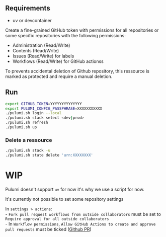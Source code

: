 ## Requirements

- uv or devcontainer

Create a fine-grained GitHub token with permissions for all repositories or some specific repositories with the following permissions:

- Administration (Read/Write)
- Contents (Read/Write)
- Issues (Read/Write) for labels
- Workflows (Read/Write) for GitHub actionss

To prevents accidental deletion of Github repository, this ressource is marked as protected and require a manual deletion.

## Run

```sh
export GITHUB_TOKEN=YYYYYYYYYYYYYY
export PULUMI_CONFIG_PASSPHRASE=XXXXXXXXXXX
./pulumi.sh login --local
./pulumi.sh stack select <dev|prod>
./pulumi.sh refresh
./pulumi.sh up
```

### Delete a ressource

```sh
./pulumi.sh stack -u
./pulumi.sh state delete 'urn:XXXXXXXX'
```

# WIP

Pulumi doesn't support `uv` for now it's why we use a script for now.

It's currently not possible to set some repository settings

In `settings > actions`:  
    - `Fork pull request workflows from outside collaborators` must be set to `Require approval for all outside collaborators`  
    - In `Workflow permissions`, `Allow GitHub Actions to create and approve pull requests` must be ticked ([Github PR](https://github.com/integrations/terraform-provider-github/pull/2309))

